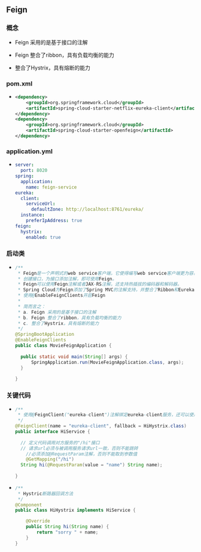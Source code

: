 ## Feign

### 概念

* Feign 采用的是基于接口的注解

* Feign 整合了ribbon，具有负载均衡的能力

* 整合了Hystrix，具有熔断的能力

### pom.xml

* ```xml
  <dependency>
      <groupId>org.springframework.cloud</groupId>
      <artifactId>spring-cloud-starter-netflix-eureka-client</artifactId>
  </dependency>
  <dependency>
      <groupId>org.springframework.cloud</groupId>
      <artifactId>spring-cloud-starter-openfeign</artifactId>
  </dependency>
  ```

### application.yml

* ```yaml
  server:
    port: 8020
  spring:
    application:
      name: feign-service
  eureka:
    client:
      serviceUrl:
        defaultZone: http://localhost:8761/eureka/
    instance:
      preferIpAddress: true
  feign:
    hystrix:
      enabled: true
  ```

### 启动类

* ```java
  /**
   * Feign是一个声明式的web service客户端，它使得编写web service客户端更为容易。
   * 创建接口，为接口添加注解，即可使用Feign。
   * Feign可以使用Feign注解或者JAX-RS注解，还支持热插拔的编码器和解码器。
   * Spring Cloud为Feign添加了Spring MVC的注解支持，并整合了Ribbon和Eureka来为使用Feign时提供负载均衡。
   * 使用@EnableFeignClients开启Feign
   * 
   * 简而言之：
   * a. Feign 采用的是基于接口的注解
   * b. Feign 整合了ribbon，具有负载均衡的能力
   * c. 整合了Hystrix，具有熔断的能力
   */
  @SpringBootApplication
  @EnableFeignClients
  public class MovieFeignApplication {
  	
  	public static void main(String[] args) {
  		SpringApplication.run(MovieFeignApplication.class, args);
  	}
  	
  }
  ```

### 关键代码

* ```java
  /**
   * 使用@FeignClient("eureka-client")注解绑定eureka-client服务，还可以使用url参数指定一个URL。
   */
  @FeignClient(name = "eureka-client", fallback = HiHystrix.class)
  public interface HiService {
   
  	// 定义代码调用对方服务的"/hi"接口
  	// 请求url必须与被调用服务请求url一致，否则不能跳转
      //必须添加@RequestParam注解，否则不能取到参数值
      @GetMapping("/hi")
  	String hi(@RequestParam(value = "name") String name);
   
  }
  ```

* ```java
  /**
   * Hystric断路器回调方法
   */
  @Component
  public class HiHystrix implements HiService {
  
      @Override
      public String hi(String name) {
          return "sorry " + name;
      }
  }
  ```

